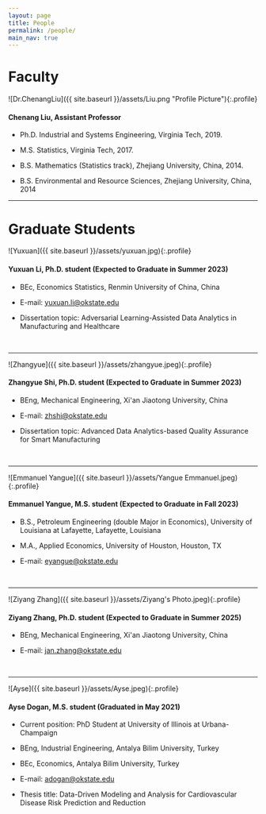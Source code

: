 ```yaml
---
layout: page
title: People
permalink: /people/
main_nav: true
---
```


# Faculty

![Dr.ChenangLiu]({{ site.baseurl }}/assets/Liu.png "Profile Picture"){:.profile}
#### **Chenang Liu, Assistant Professor**  

* Ph.D. Industrial and Systems Engineering, Virginia Tech, 2019.

* M.S. Statistics, Virginia Tech, 2017.

* B.S. Mathematics (Statistics track), Zhejiang University, China, 2014.

* B.S. Environmental and Resource Sciences, Zhejiang University, China, 2014


***

# Graduate Students

![Yuxuan]({{ site.baseurl }}/assets/yuxuan.jpg){:.profile}
#### **Yuxuan Li, Ph.D. student (Expected to Graduate in Summer 2023)**  

* BEc, Economics Statistics, Renmin University of China, China 

* E-mail: yuxuan.li@okstate.edu

* Dissertation topic: Adversarial Learning-Assisted Data Analytics in Manufacturing and Healthcare

&nbsp;

***

![Zhangyue]({{ site.baseurl }}/assets/zhangyue.jpeg){:.profile}
#### **Zhangyue Shi, Ph.D. student (Expected to Graduate in Summer 2023)**  

* BEng, Mechanical Engineering, Xi'an Jiaotong University, China

* E-mail: zhshi@okstate.edu

* Dissertation topic: Advanced Data Analytics-based Quality Assurance for Smart Manufacturing

&nbsp;

***

![Emmanuel Yangue]({{ site.baseurl }}/assets/Yangue Emmanuel.jpeg){:.profile}
#### **Emmanuel Yangue, M.S. student (Expected to Graduate in Fall 2023)**  

* B.S., Petroleum Engineering (double Major in Economics), University of Louisiana at Lafayette, Lafayette, Louisiana

* M.A., Applied Economics, University of Houston, Houston, TX

* E-mail: eyangue@okstate.edu

&nbsp;

***

![Ziyang Zhang]({{ site.baseurl }}/assets/Ziyang's Photo.jpeg){:.profile}
#### **Ziyang Zhang, Ph.D. student (Expected to Graduate in Summer 2025)**  

* BEng, Mechanical Engineering, Xi'an Jiaotong University, China

* E-mail: jan.zhang@okstate.edu

&nbsp;

***

![Ayse]({{ site.baseurl }}/assets/Ayse.jpeg){:.profile}
#### **Ayse Dogan, M.S. student**  (Graduated in May 2021)

* Current position: PhD Student at University of Illinois at Urbana-Champaign 

* BEng, Industrial Engineering, Antalya Bilim University, Turkey 

* BEc, Economics, Antalya Bilim University, Turkey 

* E-mail: adogan@okstate.edu

* Thesis title: Data-Driven Modeling and Analysis for Cardiovascular Disease Risk Prediction and Reduction
